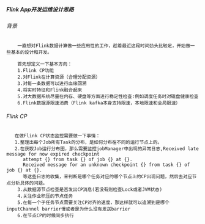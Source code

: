 ##### Flink App开发运维设计思路

###### 背景
        一直想对Flink数据计算做一些应用性的工作，趁着最近这段时间劲头比较足，开始做一些基本的设计和开发。
 
        首先想定义一下基本方向：   
        1.Flink CP功能
        2.对Flink在计算资源（合理分配资源）      
        3.对每一条数据可以进行血缘回溯
        4.将实时特征和Flink融合起来
        5.对大数据系统尽量在内存、硬盘等方面进行稳定性检查:例如调度任务时对磁盘健康检查
        6.Flink数据源限速消费（Flink kafka本身支持限速，本地限速和全局限速）   
        
             
###### Flink CP
       在做Flink CP状态监控需要做一下事情：
       1.整理出每个Job所有Task的分布，是如何分布在不同的运行节点上的。
       2.在获取Job运行分布图，那么需要监控jobManager中出现的异常日志,Received late message for now expired checkpoint 
          attempt {} from task {} of job {} at {}.
          Received message for an unknown checkpoint {} from task {} of job {} at {}.
          等这些日志的收集，来判断是哪个任务对应的哪个节点上的CP出现问题，然后去对应节点分析具体的问题。
        3.从数据源节点检查是否发出CP消息(若没有则检查Lock或者JVM状态)
        4.关注作业积压的节点任务
        5.在每一个子任务节点需要关注CP对齐的速度，那这样就可以追溯到是哪个inputChannel barrier慢或者是为什么没有发送barrier
        6.在节点CP的时候同步执行
        